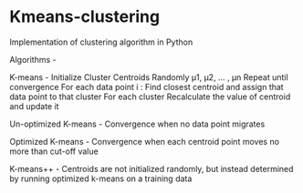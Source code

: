 # Kmeans-clustering
Implementation of clustering algorithm in Python

Algorithms - 

K-means - 
  Initialize Cluster Centroids Randomly μ1, μ2, … , μn 
  Repeat until convergence
    For each data point i : 
      Find closest centroid and assign that data point to that cluster
    For each cluster
      Recalculate the value of centroid and update it		

Un-optimized K-means - 
  Convergence when no data point migrates

Optimized K-means - 
  Convergence when each centroid point moves no more than cut-off value

K-means++ - 
  Centroids are not initialized randomly, but instead determined by running optimized k-means on a training data

